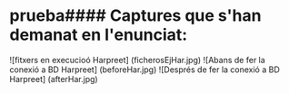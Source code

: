 # prueba#### Captures que s'han demanat en l'enunciat:
![fitxers en execucioó Harpreet] (ficherosEjHar.jpg)
![Abans de fer la conexió a BD Harpreet] (beforeHar.jpg)
![Després de fer la conexió a BD Harpreet] (afterHar.jpg)